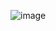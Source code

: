 ![image](https://github.com/s22449pjJakubStyn/Workflex_beta/assets/73015474/c3e79b64-26d4-4b67-9add-952a7eb97164)

